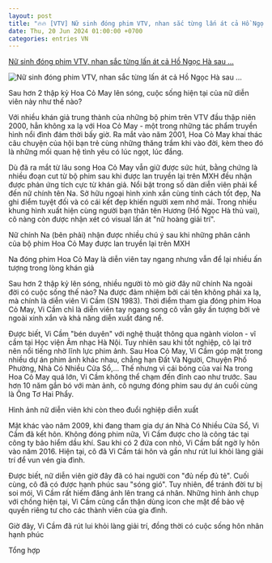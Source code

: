 ```yaml
---
layout: post
title: "🔥🔥 [VTV] Nữ sinh đóng phim VTV, nhan sắc từng lấn át cả Hồ Ngọc Hà sau ..."
date: Thu, 20 Jun 2024 01:00:00 +0700
categories: entries VN
---
```

[Nữ sinh đóng phim VTV, nhan sắc từng lấn át cả Hồ Ngọc Hà sau ...](https://kenh14.vn/nu-sinh-dong-phim-vtv-nhan-sac-tung-lan-at-ca-ho-ngoc-ha-sau-hon-20-nam-cuoc-song-nhieu-thang-tram-nhung-gio-co-ket-vien-man-20240619145605202.chn)

![Nữ sinh đóng phim VTV, nhan sắc từng lấn át cả Hồ Ngọc Hà sau ...](https://kenh14cdn.com/zoom/600_315/203336854389633024/2024/6/19/photo1718783638312-17187836384561755610893.png)

Sau hơn 2 thập kỷ Hoa Cỏ May lên sóng, cuộc sống hiện tại của nữ diễn viên này như thế nào?

Với nhiều khán giả trung thành của những bộ phim trên VTV đầu thập niên 2000, hẳn không xa lạ với Hoa Cỏ May - một trong những tác phẩm truyền hình nổi đình đám thời bấy giờ. Ra mắt vào năm 2001, Hoa Cỏ May khai thác câu chuyện của hội bạn trẻ cùng những thăng trầm khi vào đời, kèm theo đó là những mối quan hệ tình yêu có lúc ngọt, lúc đắng.

Dù đã ra mắt từ lâu song Hoa Cỏ May vẫn giữ được sức hút, bằng chứng là nhiều đoạn cut từ bộ phim sau khi được lan truyền lại trên MXH đều nhận được phản ứng tích cực từ khán giả. Nổi bật trong số dàn diễn viên phải kể đến nữ chính tên Na. Sở hữu ngoại hình xinh xắn cùng tính cách tốt đẹp, Na ghi điểm tuyệt đối và có cái kết đẹp khiến người xem nhớ mãi. Trong nhiều khung hình xuất hiện cùng người bạn thân tên Hương (Hồ Ngọc Hà thủ vai), cô nàng còn được nhận xét có visual lấn át "nữ hoàng giải trí".

Nữ chính Na (bên phải) nhận được nhiều chú ý sau khi những phân cảnh của bộ phim Hoa Cỏ May được lan truyền lại trên MXH

Na đóng phim Hoa Cỏ May là diễn viên tay ngang nhưng vẫn để lại nhiều ấn tượng trong lòng khán giả

Sau hơn 2 thập kỷ lên sóng, nhiều người tò mò giờ đây nữ chính Na ngoài đời có cuộc sống thế nào? Na được đảm nhiệm bởi cái tên không phải xa lạ, mà chính là diễn viên Vi Cầm (SN 1983). Thời điểm tham gia đóng phim Hoa Cỏ May, Vi Cầm chỉ là diễn viên tay ngang song cô vẫn gây ấn tượng bởi vẻ ngoài xinh xắn và khả năng diễn xuất đáng nể.

Được biết, Vi Cầm "bén duyên" với nghệ thuật thông qua ngành violon - vĩ cầm tại Học viện Âm nhạc Hà Nội. Tuy nhiên sau khi tốt nghiệp, cô lại trở nên nổi tiếng nhờ lĩnh lực phim ảnh. Sau Hoa Cỏ May, Vi Cầm góp mặt trong nhiều dự án phim ảnh khác nhau, chẳng hạn Đất Và Người, Chuyện Phố Phường, Nhà Có Nhiều Cửa Sổ,... Thế nhưng vì cái bóng của vai Na trong Hoa Cỏ May quá lớn, Vi Cầm không thể chạm đến đỉnh cao như trước. Sau hơn 10 năm gắn bó với màn ảnh, cô ngưng đóng phim sau dự án cuối cùng là Ông Tơ Hai Phẩy.

Hình ảnh nữ diễn viên khi còn theo đuổi nghiệp diễn xuất

Mặt khác vào năm 2009, khi đang tham gia dự án Nhà Có Nhiều Cửa Sổ, Vi Cầm đã kết hôn. Không đóng phim nữa, Vi Cầm được cho là công tác tại công ty bảo hiểm dầu khí. Sau khi có 2 đứa con nhỏ, Vi Cầm bất ngờ ly hôn vào năm 2016. Hiện tại, cô đã Vi Cầm tái hôn và gần như rút lui khỏi làng giải trí để vun vén gia đình.

Được biết, nữ diễn viên giờ đây đã có hai người con "đủ nếp đủ tẻ". Cuối cùng, cô đã có được hạnh phúc sau "sóng gió". Tuy nhiên, để tránh đời tư bị soi mói, Vi Cầm rất hiếm đăng ảnh lên trang cá nhân. Những hình ảnh chụp với chồng hiện tại, Vi Cầm cũng cẩn thận dùng icon che mặt để bảo vệ quyền riêng tư cho các thành viên của gia đình.

Giờ đây, Vi Cầm đã rút lui khỏi làng giải trí, đồng thời có cuộc sống hôn nhân hạnh phúc

Tổng hợp



